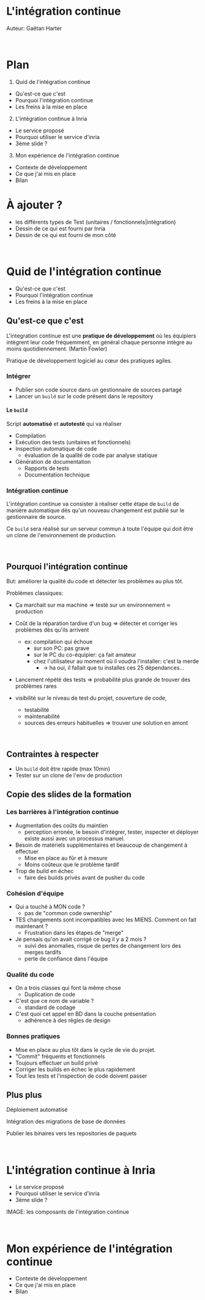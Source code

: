 L'intégration continue
======================

Auteur: Gaëtan Harter



<html><div style="page-break-before:always">&nbsp;</div></html>

Plan
====


1. Quid de l'intégration continue
  * Qu'est-ce que c'est
  * Pourquoi l'intégration continue
  * Les freins à la mise en place
2. L'intégration continue à Inria
  * Le service proposé
  * Pourquoi utiliser le service d'inria
  * 3ème slide ?
3. Mon expérience de l'intégration continue
  * Contexte de développement
  * Ce que j'ai mis en place
  * Bilan




À ajouter ?
===========

* les différents types de Test (unitaires / fonctionnels|intégration)
* Dessin de ce qui est fourni par Inria
* Dessin de ce qui est fourni de mon côté




<html><div style="page-break-before:always">&nbsp;</div></html>


Quid de l'intégration continue
==============================

  * Qu'est-ce que c'est
  * Pourquoi l'intégration continue
  * Les freins à la mise en place


Qu'est-ce que c'est
-------------------

L'integration continue est une __pratique de développement__ où les équipiers
intègrent leur code fréquemment, en général chaque personne intègre au moins
quotidiennement.
(Martin Fowler)

Pratique de développement logiciel au cœur des pratiques agiles.


### Intégrer ###

* Publier son code source dans un gestionnaire de sources partagé
* Lancer un `build` sur le code présent dans le repository


#### Le `build` ####

Script __automatisé__ et __autotesté__ qui va réaliser

* Compilation
* Exécution des tests (unitaires et fonctionnels)
* Inspection automatique de code
    * évaluation de la qualité de code par analyse statique
* Génération de documentation
    * Rapports de tests
    * Documentation technique

### Intégration continue ###

L'intégration continue va consister à réaliser cette étape de `build` de
manière automatique dès qu'un nouveau changement est publié sur
le gestionnaire de source.

Ce `build` sera réalisé sur un serveur commun à toute l'équipe qui doit être
un clone de l'environnement de production.

<html><div style="page-break-before:always">&nbsp;</div></html>


Pourquoi l'intégration continue
-------------------------------

But: améliorer la qualité du code et détecter les problèmes au plus tôt.


Problèmes classiques:

* Ça marchait sur ma machine => testé sur un environnement ≃ production
* Coût de la réparation tardive d'un bug => détecter et corriger les problèmes dès qu'ils arrivent
    * ex: compilation qui échoue
        * sur son PC: pas grave
        * sur le PC du co-équipier: ça fait amateur
        * chez l'utilisateur au moment où il voudra l'installer: c'est la merde
             * -> ha oui, il fallait que tu installes ces 25 dépendances…

* Lancement répété des tests => probabilité plus grande de trouver des problèmes rares

* visibilité sur le niveau de test du projet, couverture de code,
    * testabilité
    * maintenabilité
    * sources des erreurs habituelles => trouver une solution en amont



<html><div style="page-break-before:always">&nbsp;</div></html>

Contraintes à respecter
-----------------------

* Un `build` doit être rapide (max 10min)
* Tester sur un clone de l'env de production


Copie des slides de la formation
--------------------------------

### Les barrières à l'intégration continue ###

* Augmentation des coûts du maintien
    * perception erronée, le besoin d'intégrer, tester, inspecter et déployer existe aussi avec un processus manuel.
* Besoin de matériels supplémentaires et beaucoup de changement à effectuer
    * Mise en place au fûr et à mesure
    * Moins coûteux que le problème tardif
* Trop de build en échec
    * faire des builds privés avant de pusher du code


### Cohésion d'équipe ###

* Qui a touché à MON code ?
    * pas de "common code ownership"
* TES changements sont incompatibles avec les MIENS. Comment on fait maintenant ?
    * Frustration dans les étapes de "merge"
* Je pensais qu'on avait corrigé ce bug il y a 2 mois ?
    * suivi des anomalies, risque de pertes de changement lors des merges tardifs
    * perte de confiance dans l'équipe

### Qualité du code ###

* On a trois classes qui font la même chose
    * Duplication de code
* C'est que ce nom de variable ?
    * standard de codage
* C'est quoi cet appel en BD dans la couche présentation
    * adhérence à des règles de design

### Bonnes pratiques ###

* Mise en place au plus tôt dans le cycle de vie du projet.
* "Commit" fréquents et fonctionnels
* Toujours effectuer un build privé
* Corriger les builds en échec le plus rapidement
* Tout les tests et l'inspection de code doivent passer


Plus plus
---------

Déploiement automatisé

Intégration des migrations de base de données

Publier les binaires vers les repositories de paquets


<html><div style="page-break-before:always">&nbsp;</div></html>

L'intégration continue à Inria
==============================

  * Le service proposé
  * Pourquoi utiliser le service d'inria
  * 3ème slide ?

IMAGE: les composants de l'intégration continue

<html><div style="page-break-before:always">&nbsp;</div></html>

Mon expérience de l'intégration continue
========================================

  * Contexte de développement
  * Ce que j'ai mis en place
  * Bilan

<html><div style="page-break-before:always">&nbsp;</div></html>
